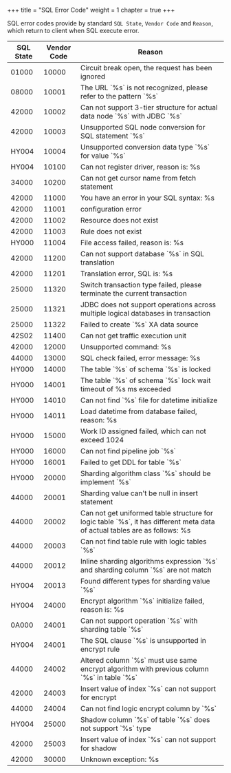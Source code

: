+++
title = "SQL Error Code"
weight = 1
chapter = true
+++

SQL error codes provide by standard `SQL State`, `Vendor Code` and `Reason`, which return to client when SQL execute error.

| SQL State | Vendor Code | Reason |
| --------- | ----------- | ------ |
| 01000     | 10000       | Circuit break open, the request has been ignored |
| 08000     | 10001       | The URL \`%s\` is not recognized, please refer to the pattern \`%s\` |
| 42000     | 10002       | Can not support 3-tier structure for actual data node \`%s\` with JDBC \`%s\` |
| 42000     | 10003       | Unsupported SQL node conversion for SQL statement \`%s\` |
| HY004     | 10004       | Unsupported conversion data type \`%s\` for value \`%s\` |
| HY004     | 10100       | Can not register driver, reason is: %s |
| 34000     | 10200       | Can not get cursor name from fetch statement |
| 42000     | 11000       | You have an error in your SQL syntax: %s |
| 42000     | 11001       | configuration error |
| 42000     | 11002       | Resource does not exist |
| 42000     | 11003       | Rule does not exist |
| HY000     | 11004       | File access failed, reason is: %s |
| 42000     | 11200       | Can not support database \`%s\` in SQL translation |
| 42000     | 11201       | Translation error, SQL is: %s |
| 25000     | 11320       | Switch transaction type failed, please terminate the current transaction |
| 25000     | 11321       | JDBC does not support operations across multiple logical databases in transaction |
| 25000     | 11322       | Failed to create \`%s\` XA data source |
| 42S02     | 11400       | Can not get traffic execution unit |
| 42000     | 12000       | Unsupported command: %s |
| 44000     | 13000       | SQL check failed, error message: %s |
| HY000     | 14000       | The table \`%s\` of schema \`%s\` is locked |
| HY000     | 14001       | The table \`%s\` of schema \`%s\` lock wait timeout of %s ms exceeded |
| HY000     | 14010       | Can not find \`%s\` file for datetime initialize |
| HY000     | 14011       | Load datetime from database failed, reason: %s |
| HY000     | 15000       | Work ID assigned failed, which can not exceed 1024 |
| HY000     | 16000       | Can not find pipeline job \`%s\` |
| HY000     | 16001       | Failed to get DDL for table \`%s\` |
| HY000     | 20000       | Sharding algorithm class \`%s\` should be implement \`%s\` |
| 44000     | 20001       | Sharding value can't be null in insert statement |
| 44000     | 20002       | Can not get uniformed table structure for logic table \`%s\`, it has different meta data of actual tables are as follows: %s |
| 44000     | 20003       | Can not find table rule with logic tables \`%s\` |
| 44000     | 20012       | Inline sharding algorithms expression \`%s\` and sharding column \`%s\` are not match |
| HY004     | 20013       | Found different types for sharding value \`%s\` |
| HY004     | 24000       | Encrypt algorithm \`%s\` initialize failed, reason is: %s |
| 0A000     | 24001       | Can not support operation \`%s\` with sharding table \`%s\` |
| HY004     | 24001       | The SQL clause \`%s\` is unsupported in encrypt rule |
| 44000     | 24002       | Altered column \`%s\` must use same encrypt algorithm with previous column \`%s\` in table \`%s\` |
| 42000     | 24003       | Insert value of index \`%s\` can not support for encrypt |
| 44000     | 24004       | Can not find logic encrypt column by \`%s\` |
| HY004     | 25000       | Shadow column \`%s\` of table \`%s\` does not support \`%s\` type |
| 42000     | 25003       | Insert value of index \`%s\` can not support for shadow |
| 42000     | 30000       | Unknown exception: %s |
